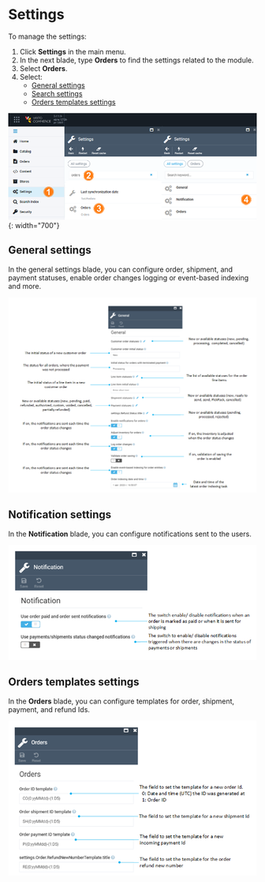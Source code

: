 # Settings

To manage the settings:

1. Click **Settings** in the main menu.
1. In the next blade, type **Orders** to find the settings related to the module.
1. Select **Orders**.
1. Select:
    * [General settings](settings.md#general-settings)
    * [Search settings](settings.md#notification-settings)
    * [Orders templates settings](settings.md#orders-templates-settings)

![Settings-path](media/settings-path.png){: width="700"}

## General settings

In the general settings blade, you can configure order, shipment, and payment statuses, enable order changes logging or event-based indexing and more. 

![Order general settings](media/order-general-settings.png)

## Notification settings

In the **Notification** blade, you can configure notifications sent to the users.

![Notification settings](media/notification-settings.png)

## Orders templates settings

In the **Orders** blade, you can configure templates for order, shipment, payment, and refund Ids. 

![Order templates](media/order-templates.png)
